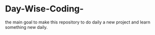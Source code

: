 # Day-Wise-Coding-
the main goal to make this repository to do daily a new project and learn something new daily.
